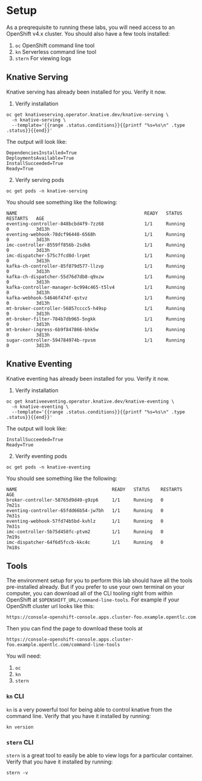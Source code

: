 # Setup

As a preqrequisite to running these labs, you will need access to an OpenShift v4.x cluster.  You should also have a few tools installed:

1.  `oc` OpenShift command line tool
2.  `kn` Serverless command line tool
3.  `stern` For viewing logs

## Knative Serving
Knative serving has already been installed for you.  Verify it now.

1.  Verify installation
```execute
oc get knativeserving.operator.knative.dev/knative-serving \
  -n knative-serving \
  --template='{{range .status.conditions}}{{printf "%s=%s\n" .type .status}}{{end}}'
```

The output will look like:

```
DependenciesInstalled=True
DeploymentsAvailable=True
InstallSucceeded=True
Ready=True
```

2.  Verify serving pods

```execute
oc get pods -n knative-serving
```

You should see something like the following:
```
NAME                                               READY   STATUS      RESTARTS   AGE
eventing-controller-848bcbd4f9-7zz68               1/1     Running     0          3d13h
eventing-webhook-78dcf96448-6568h                  1/1     Running     0          3d13h
imc-controller-8559ff856b-2sdk6                    1/1     Running     0          3d13h
imc-dispatcher-575c7fcd8d-lrpmt                    1/1     Running     0          3d13h
kafka-ch-controller-85f879d577-llzvp               1/1     Running     0          3d13h
kafka-ch-dispatcher-55d76d7db8-q9xzw               1/1     Running     0          3d13h
kafka-controller-manager-bc994c465-t5lv4           1/1     Running     0          3d13h
kafka-webhook-54646f474f-qstvz                     1/1     Running     0          3d13h
mt-broker-controller-56857cccc5-h49sp              1/1     Running     0          3d13h
mt-broker-filter-784b7db965-5ngkk                  1/1     Running     0          3d13h
mt-broker-ingress-6b9f847866-bhk5w                 1/1     Running     0          3d13h
sugar-controller-594784974b-rpvsm                  1/1     Running     0          3d13h
```


## Knative Eventing
Knative eventing has already been installed for you.  Verify it now.

1.  Verify installation
```execute
oc get knativeeventing.operator.knative.dev/knative-eventing \
  -n knative-eventing \
  --template='{{range .status.conditions}}{{printf "%s=%s\n" .type .status}}{{end}}'
```

The output will look like:
```
InstallSucceeded=True
Ready=True
```

2.  Verify eventing pods

```execute
oc get pods -n knative-eventing
```

You should see something like the following:
```
NAME                                   READY   STATUS    RESTARTS   AGE
broker-controller-58765d9d49-g9zp6     1/1     Running   0          7m21s
eventing-controller-65fdd66b54-jw7bh   1/1     Running   0          7m31s
eventing-webhook-57fd74b5bd-kvhlz      1/1     Running   0          7m31s
imc-controller-5b75d458fc-ptvm2        1/1     Running   0          7m19s
imc-dispatcher-64f6d5fccb-kkc4c        1/1     Running   0          7m18s
```

## Tools
The environment setup for you to perform this lab should have all the tools pre-installed already.  But if you prefer to use your own terminal on your computer, you can download all of the CLI tooling right from within OpenShift at `$OPENSHIFT_URL/command-line-tools`.  For example if your OpenShift cluster url looks like this:

```
https://console-openshift-console.apps.cluster-foo.example.opentlc.com
```

Then you can find the page to download these tools at

```
https://console-openshift-console.apps.cluster-foo.example.opentlc.com/command-line-tools
```

You will need:

1.  `oc`
2.  `kn`
3.  `stern`


### `kn` CLI

`kn` is a very powerful tool for being able to control knative from the command line. Verify that you have it installed by running:

```execute
kn version
```

### `stern` CLI

`stern` is a great tool to easily be able to view logs for a particular container.  Verify that you have it installed by running:

```execute
stern -v
```
